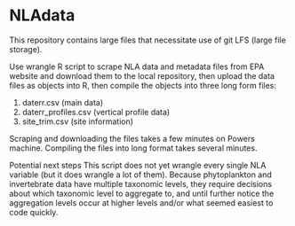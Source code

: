 # NLAdata

This repository contains large files that necessitate use of git LFS (large file storage). 

Use wrangle R script to scrape NLA data and metadata files from EPA website 
and download them to the local repository, 
then upload the data files as objects into R,
then compile the objects into three long form files: 
1) daterr.csv (main data)
2) daterr_profiles.csv (vertical profile data)
3) site_trim.csv (site information)

Scraping and downloading the files takes a few minutes on Powers machine.
Compiling the files into long format takes several minutes. 

Potential next steps
This script does not yet wrangle every single NLA variable (but it does wrangle a lot of them).
Because phytoplankton and invertebrate data have multiple taxonomic levels, they require
decisions about which taxonomic level to aggregate to, and until further notice the aggregation
levels occur at higher levels and/or what seemed easiest to code quickly.






 
 








